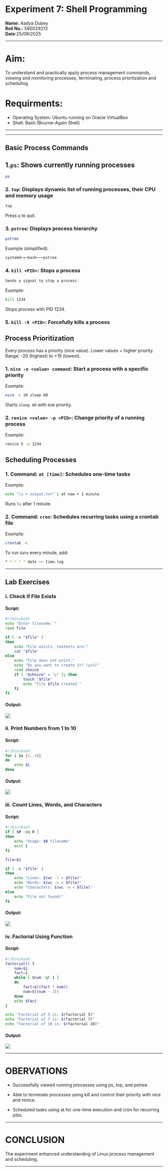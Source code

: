 # Experiment 7: Shell Programming
**Name:** Aadya Dubey  
**Roll No.:** 590029213  
**Date**:25/09/2025
***
# Aim: 
To understand and practically apply process management commands, viewing and monitoring processes, terminating, process priortization and scheduling

# Requirments:
* Operating System: Ubuntu running on Oracle VirtualBox
* Shell: Bash (Bourne-Again Shell)
***
***

## Basic Process Commands
## 1.`ps`: Shows currently running processes
```bash
ps
```



### 2. `top`: Displays dynamic list of running processes, their CPU and memory usage
```bash
top
```
Press `q` to quit.


### 3. `pstree`: Displays process hierarchy
```bash
pstree
```
Example (simplified):
```bash
systemd─┬─bash───pstree
```

### 4. `kill <PID>`: Stops a process
```bash
Sends a signal to stop a process.
```

Example:
```bash
kill 1234
```
Stops process with PID 1234.

### 5. `kill -9 <PID>`: Forcefully kills a process

## Process Prioritization

Every process has a priority (nice value). Lower values = higher priority. Range: -20 (highest) to +19 (lowest).

### 1. `nice -n <value> command`: Start a process with a specific priority

Example:
```bash
nice -n 10 sleep 60
```
Starts `sleep 60` with low priority.

### 2. `renice <value> -p <PID>`: Change priority of a running process

Example:
```bash
renice 5 -p 1234
```

## Scheduling Processes
### 1. Command: `at [time]`: Schedules one-time tasks

Example:
```bash
echo "ls > output.txt" | at now + 1 minute
```
Runs `ls` after 1 minute.

### 2. Command: `cron`: Schedules recurring tasks using a crontab file

Example:
```bash
crontab -e
```
To run `date` every minute, add:
```bash
* * * * * date >> time.log
```

***
## Lab Exercises
### i. Check if File Exists
#### Script:
```bash
#!/bin/bash
echo "Enter filename: "
read file

if [ -e "$file" ]
then
    echo "File exists. Contents are:"
    cat "$file"
else
    echo "File does not exist."
    echo "Do you want to create it? (y/n)"
    read choice
    if [ "$choice" = "y" ]; then
        touch "$file"
        echo "File $file created."
    fi
fi
```
#### Output:
![](./Exp7_images/lab1.png)


### ii. Print Numbers from 1 to 10
#### Script:
```bash
#!/bin/bash
for i in {1..10}
do
    echo $i
done
```
#### Output:
![](./Exp7_images/lab2.png)

### iii. Count Lines, Words, and Characters
#### Script:
```bash
#!/bin/bash
if [ $# -eq 0 ]
then
    echo "Usage: $0 filename"
    exit 1
fi

file=$1

if [ -e "$file" ]
then
    echo "Lines: $(wc -l < $file)"
    echo "Words: $(wc -w < $file)"
    echo "Characters: $(wc -m < $file)"
else
    echo "File not found!"
fi
```
#### Output:
![](./Exp7_images/lab3.png)

### iv. Factorial Using Function
#### Script:
```bash
#!/bin/bash
factorial() {
    num=$1
    fact=1
    while [ $num -gt 1 ]
    do
        fact=$((fact * num))
        num=$((num - 1))
    done
    echo $fact
}

echo "Factorial of 5 is: $(factorial 5)"
echo "Factorial of 7 is: $(factorial 7)"
echo "Factorial of 10 is: $(factorial 10)"
```
#### Output:
![](./Exp7_images/lab4.png)
***
# OBERVATIONS
* Successfully viewed running processes using ps, top, and pstree.

* Able to terminate processes using kill and control their priority with nice and renice.

* Scheduled tasks using at for one-time execution and cron for recurring jobs.

***

# CONCLUSION
The experiment enhanced understanding of Linux process management and scheduling.


***
